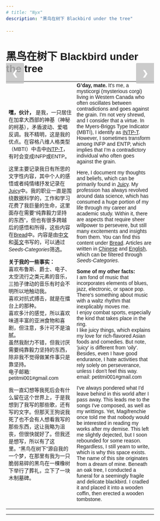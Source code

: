 ```yaml
---
# title: "Nyx"
description: "黑鸟在树下 Blackbird under the tree"

---
```



<style>
body {
  font-family: Arial;
  margin: 0;
}

* {
  box-sizing: border-box;
}

img {
  vertical-align: middle;
  object-fit: contain;
  height: 300px; /* Your preferred width */
  width: auto;

}

/* Position the image container (needed to position the left and right arrows) */
.container {
  position: relative;
}

/* Hide the images by default */
.mySlides {
  display: none;
}

/* Add a pointer when hovering over the thumbnail images */
.cursor {
  cursor: pointer;
}

/* Next & previous buttons */
.prev,
.next {
  background-color: rgba(192,192,192, 0.8);
  cursor: pointer;
  position: absolute;
  top: 40%;
  width: auto;
  padding: 16px;
  margin-top: -50px;
  color: white;
  font-weight: bold;
  font-size: 20px;
  border-radius: 0 3px 3px 0;
  user-select: none;
  -webkit-user-select: none;
}

/* Position the "next button" to the right */
.next {
  right: 0;
  border-radius: 3px 0 0 3px;
}

/* On hover, add a black background color with a little bit see-through */
.prev:hover,
.next:hover {
  background-color: rgba(0, 0, 0, 0.8);
}

/* Container for image text */
.caption-container {
  text-align: center;
  background-color: #222;
  /* padding: 2px 10px; */
  color: white;
}
</style>

<!-- ######################### -->

<body>

# 黑鸟在树下 Blackbird under the tree

<div class="container">
  <div class="mySlides">
    <img src="gallery/me_duck.jpg"  style="width:100%" class="demo cursor" onclick="currentSlide(1)" alt="Me And A Canadian Duck">

  </div>

  <div class="mySlides">
    <img src="gallery/self.jpg" style="width:100%" class="demo cursor" onclick="currentSlide(2)" alt="Two Me In A Time. Souce: Magifrenchie, and Peacinu">
  </div>

  <div class="mySlides">
    <img src="gallery/3dogs.jpg" style="width:100%" class="demo cursor" onclick="currentSlide(3)" alt="Magifrenchie, Mysticorgi and Peacinu">
  </div>

  <div class="mySlides">
    <img src="gallery/xian_night.jpg" style="width:100%" class="demo cursor" onclick="currentSlide(4)" alt="Some Night In Xi'an">
  </div>

  <div class="mySlides">
    <img src="gallery/wolf.jpg" style="width:100%" class="demo cursor" onclick="currentSlide(5)" alt="Wolf In A Hole Watching Outward">
  </div>

  <div class="mySlides">
    <img src="gallery/dontpanic.jpg" style="width:100%" class="demo cursor" onclick="currentSlide(6)" alt="Precious Drawing Of Don't Panic. Source: Magifrenchie">
  </div>
    
  <a class="prev" onclick="plusSlides(-1)">❮</a>
  <a class="next" onclick="plusSlides(1)">❯</a>

  <div class="caption-container">
    <p id="caption"></p>
  </div>


</div>



<table class="translation">
    <tr>
        <td>
        
**嘿，伙计，** 是我，一只居住在加拿大西部的神基（神秘的柯基），矛盾波动、爱唱反调。我不精明，这是我的优点。在容格八维人格类型（MBTI）中击中[INTP-T](https://www.16personalities.com/intp-personality)，有时会变成INFP或ENTP。

这里主要记录我日有所思的文字性内容，其中个人的感悟或者纯情绪抒发记录在[Juicy](https://petitmi.com/juicy)中。我的职业一直是围绕数据科学的，工作和学习花费了我巨量的生命，这里面存在需要“纯靠毅力坚持的东西”，但也有很多跨越后的感悟和所得，这些内容在[Bread](https://petitmi.com/bread)中。内容是由[中文](https:petitmi.com/categories/%E4%B8%AD%E6%96%87/)和[英文](https:petitmi.com/categories/english/)书写的，可以通过*Seeds-Categories*筛选。

**关于我的一些事实：**\
喜欢布鲁斯、爵士、电子、太空流行之类元素的音乐，三拍子律动的音乐有时会不明所以地触动我。\
喜欢对抗式搏击，就是在擂台上的那种。\
喜欢多汁的感觉，所以喜欢味道丰富的亚洲食物和喜剧，但注意，多汁可不是油腻。\
虽然我耐力不错，但我讨厌需要纯靠毅力坚持的东西，除非我不觉得做某件事只是靠坚持。\
电子邮箱: petitmi001#gmail.com

我一直幻想等我死后会有什么留在这个世界上，于是我想到了我写的那些歌，还有写的文字。但那天王狗说我死了也不会有人想看我写的那些东西，这让我略为沮丧，但很快就好了。但我还是想写，所以有了这里。“黑鸟在树下”源自我的一个梦，在那里有我为一只脆弱易碎的黑鸟在一棵橡树下举行了葬礼，立下了一块木制墓碑。
        </td>
        <td> 
**G’day, mate.** It's me, a mysticorgi (mysterious corgi) living in Western Canada who often oscillates between contradictions and goes against the grain. I'm not very shrewd, and I consider that a virtue. In the Myers-Briggs Type Indicator (MBTI), I identify as [INTP-T](https://www.16personalities.com/intp-personality). However, I sometimes transform among INFP and ENTP, which implies that I'm a contradictory individual who often goes against the grain. 

Here, I document my thoughts and beliefs, which can be primarily found in [Juicy](https://petitmi.com/juicy). My profession has always revolved around data science, which has consumed a huge portion of my life through my career and academic study. Within it, there are aspects that require sheer willpower to persevere, but still many excitements and insights from them. You can find this content under [Bread](https://petitmi.com/bread). Articles are written in [Chinese](https:petitmi.com/categories/%E4%B8%AD%E6%96%87/) and [English](https:petitmi.com/categories/english/), which can be filtered through *Seeds-Categories*.

**Some of my other facts:**\
I am fond of music that incorporates elements of blues, jazz, electronic, or space pop. There's something about music with a waltz rhythm that inexplicably moves me.\
I enjoy combat sports, especially the kind that takes place in the ring.\
I like juicy things, which explains my love for rich-flavored Asian foods and comedies. But note, 'juicy' is different from 'oily'. \
Besides, even I have good endurance, I hate activities that rely solely on perseverance, unless I don’t feel this way.\
email: petitmi001#gmail.com

I've always pondered what I'd leave behind in this world after I pass away. This leads me to the songs I've composed, as well as my writtings. Yet, Magifrenchie once told me that nobody would be interested in reading my works after my demise. This left me slightly dejected, but I soon rebounded for some reason. Regardless, I still yearn to write, which is why this space exists. The name of this site originates from a dream of mine. Beneath an oak tree, I conducted a funeral for a seemingly fragile and delicate blackbird. I cradled it and placed it into a wooden coffin, then erected a wooden tombstone.
        </td>
    </tr>
</table>

<script>
let slideIndex = 1;
showSlides(slideIndex);

function plusSlides(n) {
  showSlides(slideIndex += n);
}

function currentSlide(n) {
  showSlides(slideIndex = n);
}

function showSlides(n) {
  let i;
  let slides = document.getElementsByClassName("mySlides");
  let dots = document.getElementsByClassName("demo");
  let captionText = document.getElementById("caption");
  if (n > slides.length) {slideIndex = 1}
  if (n < 1) {slideIndex = slides.length}
  for (i = 0; i < slides.length; i++) {
    slides[i].style.display = "none";
  }
  for (i = 0; i < dots.length; i++) {
    dots[i].className = dots[i].className.replace(" active", "");
  }
  slides[slideIndex-1].style.display = "block";
  dots[slideIndex-1].className += " active";
  captionText.innerHTML = dots[slideIndex-1].alt;
}
</script>
</body>




---